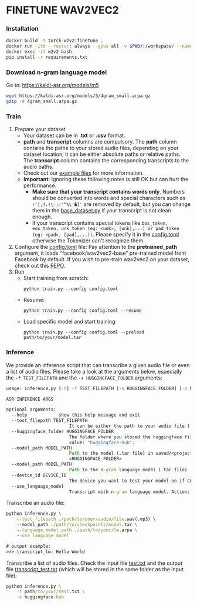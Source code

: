 # FINETUNE WAV2VEC2
### Installation
```bash
docker build -t torch-w2v2:finetune .
docker run -itd --restart always --gpus all -v $PWD/:/workspace/ --name w2v2 torch-w2v2:finetune
docker exec -it w2v2 bash
pip install -r requirements.txt
```
### Download n-gram language model 
Go to: https://kaldi-asr.org/models/m5
```bash
wget https://kaldi-asr.org/models/5/4gram_small.arpa.gz
gzip -d 4gram_small.arpa.gz
```
<a name = "train" ></a>
### Train
1. Prepare your dataset
    - Your dataset can be in <b>.txt</b> or <b>.csv</b> format.
    - <b>path</b> and <b>transcript</b> columns are compulsory. The <b>path</b> column contains the paths to your stored audio files, depending on your dataset location, it can be either absolute paths or relative paths. The <b>transcript</b> column contains the corresponding transcripts to the audio paths. 
    - Check out our [example files](examples/train_data_examples/) for more information.
    * <b>Important:</b> Ignoring these following notes is still OK but can hurt the performance.
        - <strong>Make sure that your transcript contains words only</strong>. Numbers should be converted into words and special characters such as ```r'[,?.!\-;:"“%\'�]'``` are removed by default,  but you can change them in the [base_dataset.py](base/base_dataset.py) if your transcript is not clean enough. 
        - If your transcript contains special tokens like ```bos_token, eos_token, unk_token (eg: <unk>, [unk],...) or pad_token (eg: <pad>, [pad],...))```. Please specify it in the [config.toml](config.toml) otherwise the Tokenizer can't recognize them.
2. Configure the [config.toml](config.toml) file: Pay attention to the <b>pretrained_path</b> argument, it loads "facebook/wav2vec2-base" pre-trained model from Facebook by default. If you wish to pre-train wav2vec2 on your dataset, check out this [REPO](https://github.com/khanld/Wav2vec2-Pretraining).
3. Run
    - Start training from scratch:
        ```
        python train.py --config config.toml
        ```
    - Resume:
        ```
        python train.py --config config.toml --resume
        ```
    - Load specific model and start training:
        ```
        python train.py --config config.toml --preload path/to/your/model.tar
        ```

<a name = "inference" ></a>
### Inference
We provide an inference script that can transcribe a given audio file or even a list of audio files. Please take a look at the arguments below, especially the ```-f TEST_FILEPATH``` and the ```-s HUGGINGFACE_FOLDER``` arguments:
```cmd
usage: inference.py [-h] -f TEST_FILEPATH [-s HUGGINGFACE_FOLDER] [-m MODEL_PATH] [-d DEVICE_ID]

ASR INFERENCE ARGS

optional arguments:
  --help            show this help message and exit
  --test_filepath TEST_FILEPATH
                        It can be either the path to your audio file (.wav, .mp3) or a text file (.txt) containing a list of audio file paths.
  --huggingface_folder HUGGINGFACE_FOLDER
                        The folder where you stored the huggingface files. Check the <local_dir> argument of [huggingface.args] in config.toml. Default
                        value: "huggingface-hub".
  --model_path MODEL_PATH
                        Path to the model (.tar file) in saved/<project_name>/checkpoints. If not provided, default uses the pytorch_model.bin in the
                        <HUGGINGFACE_FOLDER>
  --model_path MODEL_PATH
                        Path to the n-gram language model (.tar file)
  --device_id DEVICE_ID
                        The device you want to test your model on if CUDA is available. Otherwise, CPU is used. Default value: 0
  --use_language_model 
                        Transcript with n-gram language model. Action: "store_true"
```

Transcribe an audio file:
```cmd
python inference.py \
    --test_filepath ./path/to/your/audio/file.wav(.mp3) \
    --model_path ./path/to/checkpoints/model.tar \
    --language_model_path ./path/to/your/lm.arpa \
    --use_language_model

# output example:
>>> transcript_lm: Hello World 
```

Transcribe a list of audio files. Check the input file [test.txt](examples/inference_data_examples/test.txt) and the output file [transcript_test.txt](examples/inference_data_examples/transcript_test.txt) (which will be stored in the same folder as the input file):
```cmd
python inference.py \
    -f path/to/your/test.txt \
    -s huggingface-hub
```



